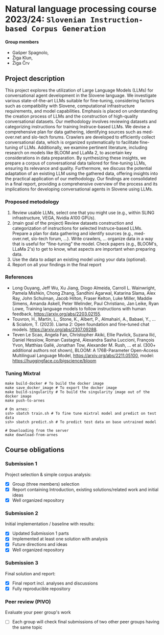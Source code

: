 # Natural language processing course 2023/24: `Slovenian Instruction-based Corpus Generation`

#### Group members
- Gašper Spagnolo,
- Žiga Klun, 
- Žiga Črv

## Project description
This project explores the utilization of Large Language Models (LLMs) for conversational agent development in the Slovene language. We investigate various state-of-the-art LLMs suitable for fine-tuning, considering factors such as compatibility with Slovene, computational infrastructure requirements, and model capabilities. Emphasis is placed on understanding the creation process of LLMs and the construction of high-quality conversational datasets.
Our methodology involves reviewing datasets and categorizing instructions for training Instruce-based LLMs. We devise a comprehensive plan for data gathering, identifying sources such as med-over.net and slo-tech forums. Crawlers are developed to efficiently collect conversational data, which is organized systematically to facilitate fine-tuning of LLMs.
Additionally, we examine pertinent literature, including research on models like BLOOM and LLaMa 2, to ascertain key considerations in data preparation. By synthesizing these insights, we prepare a corpus of conversational data tailored for fine-tuning LLMs, ensuring its relevance and quality.
Furthermore, we discuss the potential adaptation of an existing LLM using the gathered data, offering insights into the practical application of our methodology. Our findings are consolidated in a final report, providing a comprehensive overview of the process and its implications for developing conversational agents in Slovene using LLMs.

### Proposed metodology
1. Review usable LLMs, select one that you might use (e.g., within SLING infrastructure, VEGA, Nvidia A100 GPUs).
2. (main goal of the project) Review datasets construction and categorization of instructions for selected Instruce-based LLMs. Prepare a plan for data gathering and identify sources (e.g., med-over.net, slo-tech forum, ...). Write crawlers, ... organize data in a way that is useful for "fine-tuning" the model. Check papers (e.g., BLOOM's, LLaMa 2's) to get to know, what aspects are important when preparing data.
3. Use the data to adapt an existing model using your data (optional).
4. Report on all your findings in the final report

### References
- Long Ouyang, Jeff Wu, Xu Jiang, Diogo Almeida, Carroll L. Wainwright, Pamela Mishkin, Chong Zhang, Sandhini Agarwal, Katarina Slama, Alex Ray, John Schulman, Jacob Hilton, Fraser Kelton, Luke Miller, Maddie Simens, Amanda Askell, Peter Welinder, Paul Christiano, Jan Leike, Ryan Lowe, Training language models to follow instructions with human feedback, https://arxiv.org/abs/2203.02155.
- Touvron, H., Martin, L., Stone, K., Albert, P., Almahairi, A., Babaei, Y., ... & Scialom, T. (2023). Llama 2: Open foundation and fine-tuned chat models. https://arxiv.org/abs/2307.09288.
- Teven Le Scao, Angela Fan, Christopher Akiki, Ellie Pavlick, Suzana Ilić, Daniel Hesslow, Roman Castagné, Alexandra Sasha Luccioni, François Yvon, Matthias Gallé, Jonathan Tow, Alexander M. Rush, ...  et al. (300+ additional authors not shown), BLOOM: A 176B-Parameter Open-Access Multilingual Language Model, https://arxiv.org/abs/2211.05100, model: https://huggingface.co/bigscience/bloom 


### Tuning Mixtral

```
make build-docker # To build the docker image
make save_docker_image # To export the docker image
make build-singularity # To build the singularity image out of the docker image
make push-to-arnes

# On arnes:
ssh> sbatch train.sh # To fine tune mixtral model and predict on test data
ssh> sbatch predict.sh # To predict test data on base untrained model 

# Downloading from the server
make download-from-arnes
```

## Course obligations
### Submission 1

Project selection & simple corpus analysis:

- [x] Group (three members) selection
- [x] Report containing Introduction, existing solutions/related work and initial ideas
- [x] Well organized repository

### Submission 2

Initial implementation / baseline with results:

- [x] Updated Submission 1 parts
- [x] Implemented at least one solution with analysis
- [x] Future directions and ideas
- [x] Well organized repository

### Submission 3

Final solution and report:

- [x] Final report incl. analyses and discussions
- [x] Fully reproducible repository

### Peer review (PIVO)

Evaluate your peer group's work
- [ ] Each group will check final submissions of two other peer groups having the same topic

